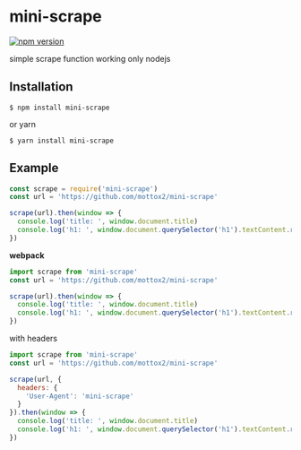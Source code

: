 # mini-scrape

[![npm version](https://badge.fury.io/js/mini-scrape.svg)](https://badge.fury.io/js/mini-scrape)

simple scrape function working only nodejs

## Installation

```
$ npm install mini-scrape
```

or yarn

```
$ yarn install mini-scrape
```

## Example

```js
const scrape = require('mini-scrape')
const url = 'https://github.com/mottox2/mini-scrape'

scrape(url).then(window => {
  console.log('title: ', window.document.title)
  console.log('h1: ', window.document.querySelector('h1').textContent.replace(/\n/g, ''))
})
```

**webpack**

```js
import scrape from 'mini-scrape'
const url = 'https://github.com/mottox2/mini-scrape'

scrape(url).then(window => {
  console.log('title: ', window.document.title)
  console.log('h1: ', window.document.querySelector('h1').textContent.replace(/\n/g, ''))
})
```

with headers

```js
import scrape from 'mini-scrape'
const url = 'https://github.com/mottox2/mini-scrape'

scrape(url, {
  headers: {
    'User-Agent': 'mini-scrape'
  }
}).then(window => {
  console.log('title: ', window.document.title)
  console.log('h1: ', window.document.querySelector('h1').textContent.replace(/\n/g, ''))
})
```
